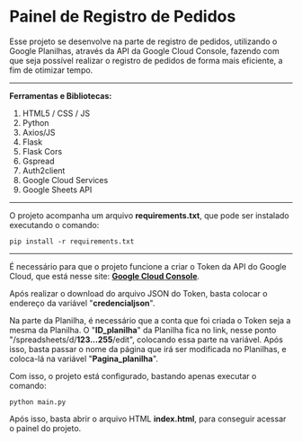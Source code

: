 # **Painel de Registro de Pedidos**

Esse projeto se desenvolve na parte de registro de pedidos, utilizando o Google Planilhas, através da API da Google Cloud Console,
fazendo com que seja possível realizar o registro de pedidos de forma mais eficiente, a fim de otimizar tempo.

<hr> 

**Ferramentas e Bibliotecas:**
    
  1. HTML5 / CSS / JS
  2. Python
  3. Axios/JS
  4. Flask
  5. Flask Cors
  6. Gspread
  7. Auth2client
  8. Google Cloud Services
  8. Google Sheets API

<hr> 

O projeto acompanha um arquivo **requirements.txt**, que pode ser instalado executando o comando: 

    pip install -r requirements.txt
    
<hr>

    

É necessário para que o projeto funcione a criar o Token da API do Google Cloud, que está nesse site: **<a href="https://console.cloud.google.com/">Google Cloud Console</a>**.

Após realizar o download do arquivo JSON do Token, basta colocar o endereço da variável "**credencialjson**".

Na parte da Planilha, é necessário que a conta que foi criada o Token seja a mesma da Planilha. O "**ID_planilha**" da Planilha fica no link, nesse
ponto "/spreadsheets/d/**123...255**/edit", colocando essa parte na variável. Após isso, basta passar o nome da página que irá ser modificada no Planilhas,
e coloca-lá na variável "**Pagina_planilha**".

Com isso, o projeto está configurado, bastando apenas executar o comando: 
    
    python main.py

Após isso, basta abrir o arquivo HTML **index.html**, para conseguir acessar o painel do projeto.
